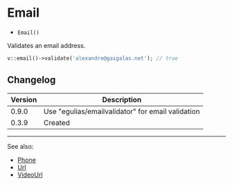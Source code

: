 # Email

- `Email()`

Validates an email address.

```php
v::email()->validate('alexandre@gaigalas.net'); // true
```

## Changelog

Version | Description
--------|-------------
  0.9.0 | Use "egulias/emailvalidator" for email validation
  0.3.9 | Created

***
See also:

- [Phone](Phone.md)
- [Url](Url.md)
- [VideoUrl](VideoUrl.md)
